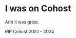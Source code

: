 <!--title=I was on cohost;date=2024-09-11;desc=I was on Cohost.-->
# I was on Cohost

And it was great.

RIP Cohost 2022 - 2024
